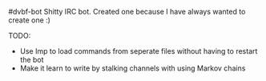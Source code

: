 #dvbf-bot
Shitty IRC bot. Created one because I have always wanted to create one :)

TODO: 
  - Use Imp to load commands from seperate files without having to restart the bot
  - Make it learn to write by stalking channels with using Markov chains


